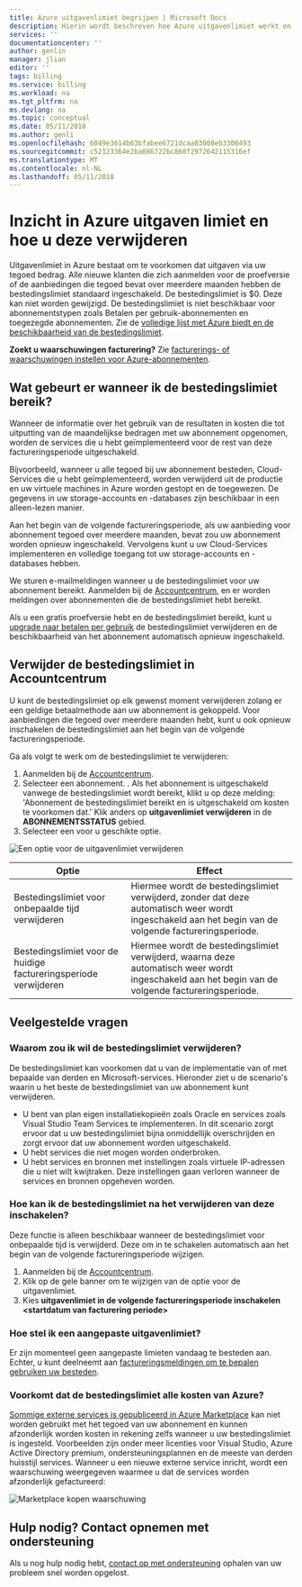 ```yaml
---
title: Azure uitgavenlimiet begrijpen | Microsoft Docs
description: Hierin wordt beschreven hoe Azure uitgavenlimiet werkt en hoe deze te verwijderen
services: ''
documentationcenter: ''
author: genlin
manager: jlian
editor: ''
tags: billing
ms.service: billing
ms.workload: na
ms.tgt_pltfrm: na
ms.devlang: na
ms.topic: conceptual
ms.date: 05/11/2018
ms.author: genli
ms.openlocfilehash: 6049e3614b63bfabee6721dcaa83008eb3306493
ms.sourcegitcommit: c52123364e2ba086722bc860f2972642115316ef
ms.translationtype: MT
ms.contentlocale: nl-NL
ms.lasthandoff: 05/11/2018
---
```

# <a name="understand-azure-spending-limit-and-how-to-remove-it"></a>Inzicht in Azure uitgaven limiet en hoe u deze verwijderen

Uitgavenlimiet in Azure bestaat om te voorkomen dat uitgaven via uw tegoed bedrag. Alle nieuwe klanten die zich aanmelden voor de proefversie of de aanbiedingen die tegoed bevat over meerdere maanden hebben de bestedingslimiet standaard ingeschakeld. De bestedingslimiet is $0. Deze kan niet worden gewijzigd. De bestedingslimiet is niet beschikbaar voor abonnementstypen zoals Betalen per gebruik-abonnementen en toegezegde abonnementen. Zie de [volledige lijst met Azure biedt en de beschikbaarheid van de bestedingslimiet](https://azure.microsoft.com/support/legal/offer-details/).

**Zoekt u waarschuwingen facturering?** Zie [facturerings- of waarschuwingen instellen voor Azure-abonnementen](billing-set-up-alerts.md).

## <a name="what-happens-when-i-reach-the-spending-limit"></a>Wat gebeurt er wanneer ik de bestedingslimiet bereik?

Wanneer de informatie over het gebruik van de resultaten in kosten die tot uitputting van de maandelijkse bedragen met uw abonnement opgenomen, worden de services die u hebt geïmplementeerd voor de rest van deze factureringsperiode uitgeschakeld. 

Bijvoorbeeld, wanneer u alle tegoed bij uw abonnement besteden, Cloud-Services die u hebt geïmplementeerd, worden verwijderd uit de productie en uw virtuele machines in Azure worden gestopt en de toegewezen. De gegevens in uw storage-accounts en -databases zijn beschikbaar in een alleen-lezen manier.

Aan het begin van de volgende factureringsperiode, als uw aanbieding voor abonnement tegoed over meerdere maanden, bevat zou uw abonnement worden opnieuw ingeschakeld. Vervolgens kunt u uw Cloud-Services implementeren en volledige toegang tot uw storage-accounts en -databases hebben.

We sturen e-mailmeldingen wanneer u de bestedingslimiet voor uw abonnement bereikt. Aanmelden bij de [Accountcentrum](https://account.windowsazure.com/Subscriptions), en er worden meldingen over abonnementen die de bestedingslimiet hebt bereikt.

Als u een gratis proefversie hebt en de bestedingslimiet bereikt, kunt u [upgrade naar betalen per gebruik](billing-upgrade-azure-subscription.md) de bestedingslimiet verwijderen en de beschikbaarheid van het abonnement automatisch opnieuw ingeschakeld.

<a id="remove"></a>

## <a name="remove-the-spending-limit-in-account-center"></a>Verwijder de bestedingslimiet in Accountcentrum

U kunt de bestedingslimiet op elk gewenst moment verwijderen zolang er een geldige betaalmethode aan uw abonnement is gekoppeld. Voor aanbiedingen die tegoed over meerdere maanden hebt, kunt u ook opnieuw inschakelen de bestedingslimiet aan het begin van de volgende factureringsperiode.

Ga als volgt te werk om de bestedingslimiet te verwijderen:

1. Aanmelden bij de [Accountcentrum](https://account.windowsazure.com/Subscriptions).
1. Selecteer een abonnement.
. Als het abonnement is uitgeschakeld vanwege de bestedingslimiet wordt bereikt, klikt u op deze melding: 'Abonnement de bestedingslimiet bereikt en is uitgeschakeld om kosten te voorkomen dat.' Klik anders op **uitgavenlimiet verwijderen** in de **ABONNEMENTSSTATUS** gebied.
1. Selecteer een voor u geschikte optie.

![Een optie voor de uitgavenlimiet verwijderen](./media/billing-spending-limit/remove-spending-limit.PNG)

|Optie|Effect|
|-------|-----|
|Bestedingslimiet voor onbepaalde tijd verwijderen|Hiermee wordt de bestedingslimiet verwijderd, zonder dat deze automatisch weer wordt ingeschakeld aan het begin van de volgende factureringsperiode.|
|Bestedingslimiet voor de huidige factureringsperiode verwijderen|Hiermee wordt de bestedingslimiet verwijderd, waarna deze automatisch weer wordt ingeschakeld aan het begin van de volgende factureringsperiode.|

## <a name="frequently-asked-questions"></a>Veelgestelde vragen

### <a name="why-would-i-want-to-remove-the-spending-limit"></a>Waarom zou ik wil de bestedingslimiet verwijderen?

De bestedingslimiet kan voorkomen dat u van de implementatie van of met bepaalde van derden en Microsoft-services. Hieronder ziet u de scenario's waarin u het beste de bestedingslimiet van uw abonnement kunt verwijderen.

* U bent van plan eigen installatiekopieën zoals Oracle en services zoals Visual Studio Team Services te implementeren. In dit scenario zorgt ervoor dat u uw bestedingslimiet bijna onmiddellijk overschrijden en zorgt ervoor dat uw abonnement worden uitgeschakeld.
* U hebt services die niet mogen worden onderbroken.
* U hebt services en bronnen met instellingen zoals virtuele IP-adressen die u niet wilt kwijtraken. Deze instellingen gaan verloren wanneer de services en bronnen opgeheven worden.

### <a name="how-do-i-turn-on-the-spending-limit-after-removing-it"></a>Hoe kan ik de bestedingslimiet na het verwijderen van deze inschakelen?

Deze functie is alleen beschikbaar wanneer de bestedingslimiet voor onbepaalde tijd is verwijderd. Deze om in te schakelen automatisch aan het begin van de volgende factureringsperiode wijzigen.

1. Aanmelden bij de [Accountcentrum](https://account.windowsazure.com/Subscriptions).
1. Klik op de gele banner om te wijzigen van de optie voor de uitgavenlimiet.
1. Kies **uitgavenlimiet in de volgende factureringsperiode inschakelen \<startdatum van facturering periode\>**

### <a name="how-do-i-set-a-custom-spending-limit"></a>Hoe stel ik een aangepaste uitgavenlimiet?

Er zijn momenteel geen aangepaste limieten vandaag te besteden aan. Echter, u kunt deelneemt aan [factureringsmeldingen om te bepalen gebruiken uw besteden](billing-set-up-alerts.md).

### <a name="does-the-spending-limit-prevent-all-charges-from-azure"></a>Voorkomt dat de bestedingslimiet alle kosten van Azure?

[Sommige externe services is gepubliceerd in Azure Marketplace](billing-understand-your-azure-marketplace-charges.md) kan niet worden gebruikt met het tegoed van uw abonnement en kunnen afzonderlijk worden kosten in rekening zelfs wanneer u uw bestedingslimiet is ingesteld. Voorbeelden zijn onder meer licenties voor Visual Studio, Azure Active Directory premium, ondersteuningsplannen en de meeste van derden huisstijl services. Wanneer u een nieuwe externe service inricht, wordt een waarschuwing weergegeven waarmee u dat de services worden afzonderlijk gefactureerd:

![Marketplace kopen waarschuwing](./media/billing-understand-your-azure-marketplace-charges/marketplace-warning.PNG)

## <a name="need-help-contact-support"></a>Hulp nodig? Contact opnemen met ondersteuning

Als u nog hulp nodig hebt, [contact op met ondersteuning](https://portal.azure.com/?#blade/Microsoft_Azure_Support/HelpAndSupportBlade) ophalen van uw probleem snel worden opgelost.
